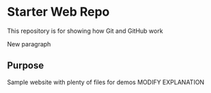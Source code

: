 # Starter Web Repo

This repository is for showing how Git and GitHub work

New paragraph

## Purpose

Sample website with plenty of files for demos MODIFY EXPLANATION
